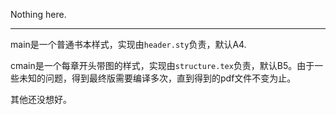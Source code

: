 Nothing here.

----

main是一个普通书本样式，实现由`header.sty`负责，默认A4. 

cmain是一个每章开头带图的样式，实现由`structure.tex`负责，默认B5。由于一些未知的问题，得到最终版需要编译多次，直到得到的pdf文件不变为止。

其他还没想好。
